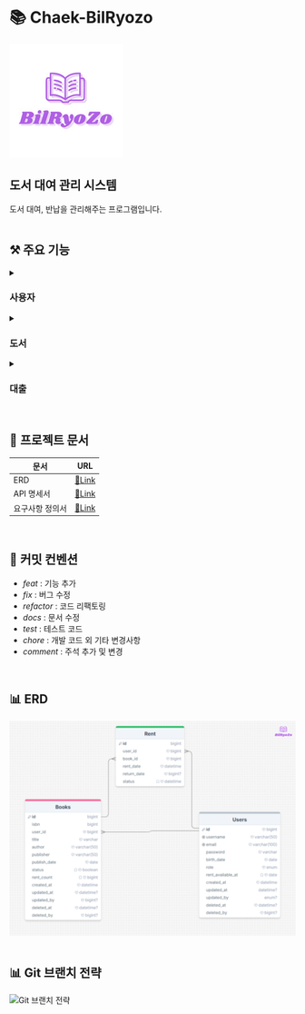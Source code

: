 # 📚 Chaek-BilRyozo
![logo](docs/logo_purple%20200x200.png)
## 도서 대여 관리 시스템
도서 대여, 반납을 관리해주는 프로그램입니다.<br><br>

## ⚒️ 주요 기능
<details>
    <summary><h3>사용자</h3></summary>
    <ul>   
        <b><li>회원가입</li></b>
        <ul>
            <br><li>아이디, 이메일, 비밀번호, 생년월일을 입력하여 계정 생성</li>
        </ul>
    </ul>
    <ul>
        <b><li>로그인</li></b>
        <ul>
            <br><li>Spring Security 기반 로그인</li>
            <li>로그인 시 access token, refresh token 발급</li>
            <li>redis에 refresh token 저장</li>
        </ul>
    </ul>
    <ul>
        <b><li>로그아웃</li></b>
        <ul>
            <br><li>로그아웃 시 발급된 token 무효화</li>
        </ul>
    </ul>
</details>
<details>
    <summary><h3>도서</h3></summary>
    <ul>
        <b><li>도서 등록</li></b>
        <ul>
            <br><li>isbn, 도서명, 작가, 출판사, 출판일을 입력하여 도서 등록</li>
            <li>ADMIN 권한만 도서 등록 가능</li>
        </ul>
    </ul>
    <ul>
        <b><li>도서 단일 조회</li></b>
        <ul>
            <br><li>도서 id를 입력하여 도서 단일 조회</li>
        </ul>
    </ul>
    <ul>
        <b><li>도서 필터링, 검색 전체 조회</li></b>
        <ul>
            <br><li>파라미터가 없을 경우 기본값으로 페이징된 전체 데이터 조회</li>
            <li>파라미터로 페이징 정보를 받을 경우 해당 값 기반으로 페이징 된 결과 반환</li>
            <li>파라미터로 type, keyword를 전달 받을 경우 해당 파라미터 기반으로 검색</li>
        </ul>
    </ul>
    <ul>
        <b><li>인기 도서 조회</li></b>
        <ul>
            <br><li>파라미터로 전달받은 값을 기준으로 대출 횟수가 해당 값보다 큰 데이터 반환</li>
        </ul>
    </ul>
    <ul>
        <b><li>도서 수정</li></b>
        <ul>
            <br><li>도서 id를 입력하여 해당 도서 수정</li>
            <li>ADMIN 권한만 수정 가능</li>
            <li>수정 시 수정 시각과 수정한 관리자 id를 DB에 저장</li>
        </ul>
    </ul>
    <ul>
        <b><li>도서 삭제</li></b>
        <ul>
            <br><li>도서 id를 입력하여 해당 도서 삭제</li>
            <li>ADMIN 권한만 수정 가능</li>
            <li>삭제 시 삭제 시각과 삭제한 관리자 id를 DB에 저장</li>
        </ul>
    </ul>
</details>
<details>
    <summary><h3>대출</h3></summary>
    <ul>
        <b><li>도서 대출</li></b>
        <ul>
            <br><li>도서 id를 파라미터로 전달하여 해당 도서 대출</li>
            <li>대출 가능일, 해당 도서 대출 가능 여부를 확인하여 대출</li>
        </ul>
    </ul>
    <ul>
        <b><li>도서 반납</li></b>
        <ul>
            <br><li>도서 id를 파라미터로 전달하여 해당 도서 반납</li>
            <li>예정 반납일 이후 반납하는 경우 연체 기간만큼 대출 불가</li>
        </ul>
    </ul>
</details>
<br>



## **📝 프로젝트 문서**
|문서|URL|
|---|---|
|ERD|[🔗Link](docs/ERD.png)|
|API 명세서|[🔗Link](https://www.notion.so/API-751fcfb7da3b4d818a9fddc9ee86ff1e?pvs=4)|
|요구사항 정의서|[🔗Link](https://www.notion.so/51fcb03278344a93a4c20ca9651b7472?pvs=4)|
<br/>


## 💬 커밋 컨벤션

* *feat* : 기능 추가
* *fix* : 버그 수정
* *refactor* : 코드 리팩토링
* *docs* : 문서 수정
* *test* : 테스트 코드
* *chore* : 개발 코드 외 기타 변경사항
* *comment* : 주석 추가 및 변경
<br>

## 📊 ERD
![ERD](docs/ERD.png)
<br><br>


## 📊 Git 브랜치 전략
![Git 브랜치 전략](https://github.com/user-attachments/assets/ce188175-3f71-4ec7-8f1f-3e97ca158b82)
<br><br>

